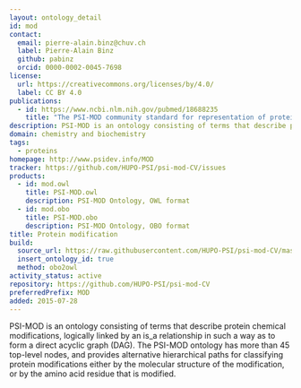 ```yaml
---
layout: ontology_detail
id: mod
contact:
  email: pierre-alain.binz@chuv.ch
  label: Pierre-Alain Binz
  github: pabinz
  orcid: 0000-0002-0045-7698
license:
  url: https://creativecommons.org/licenses/by/4.0/
  label: CC BY 4.0
publications:
  - id: https://www.ncbi.nlm.nih.gov/pubmed/18688235
    title: "The PSI-MOD community standard for representation of protein modification data"
description: PSI-MOD is an ontology consisting of terms that describe protein chemical modifications
domain: chemistry and biochemistry
tags:
  - proteins
homepage: http://www.psidev.info/MOD
tracker: https://github.com/HUPO-PSI/psi-mod-CV/issues
products:
  - id: mod.owl
    title: PSI-MOD.owl
    description: PSI-MOD Ontology, OWL format
  - id: mod.obo
    title: PSI-MOD.obo
    description: PSI-MOD Ontology, OBO format
title: Protein modification
build:
  source_url: https://raw.githubusercontent.com/HUPO-PSI/psi-mod-CV/master/PSI-MOD.obo
  insert_ontology_id: true
  method: obo2owl
activity_status: active
repository: https://github.com/HUPO-PSI/psi-mod-CV
preferredPrefix: MOD
added: 2015-07-28
---
```


PSI-MOD is an ontology consisting of terms that describe protein chemical modifications, logically linked by an is_a relationship in such a way as to form a direct acyclic graph (DAG). The PSI-MOD ontology has more than 45 top-level nodes, and provides alternative hierarchical paths for classifying protein modifications either by the molecular structure of the modification, or by the amino acid residue that is modified.
